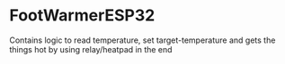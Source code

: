 # FootWarmerESP32
Contains logic to read temperature, set target-temperature and gets the things hot by using relay/heatpad in the end
